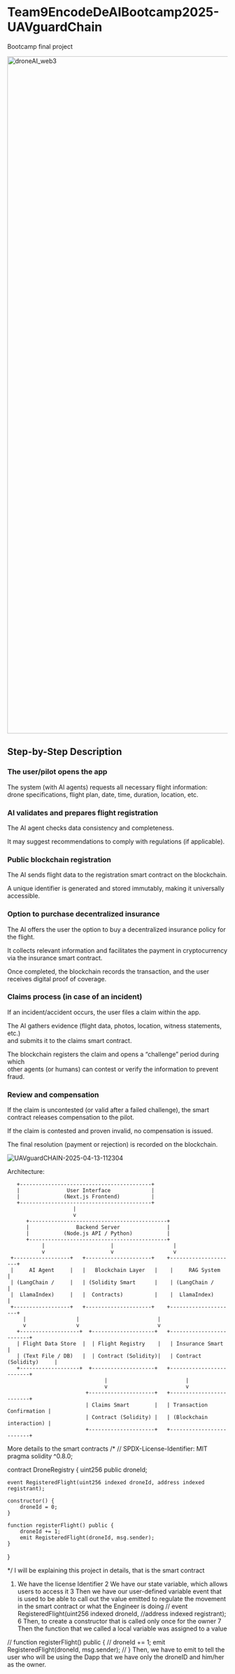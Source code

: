 # Team9EncodeDeAIBootcamp2025-UAVguardChain
Bootcamp final project

<img width="1547" alt="droneAI_web3" src="https://github.com/user-attachments/assets/c2cb6c88-33d7-4ac7-83f6-8299de165e24" />

## Step-by-Step Description

### The user/pilot opens the app
The system (with AI agents) requests all necessary flight information:  
drone specifications, flight plan, date, time, duration, location, etc.

### AI validates and prepares flight registration
The AI agent checks data consistency and completeness.

It may suggest recommendations to comply with regulations (if applicable).

### Public blockchain registration
The AI sends flight data to the registration smart contract on the blockchain.

A unique identifier is generated and stored immutably, making it universally accessible.

### Option to purchase decentralized insurance
The AI offers the user the option to buy a decentralized insurance policy for the flight.

It collects relevant information and facilitates the payment in cryptocurrency via the insurance smart contract.

Once completed, the blockchain records the transaction, and the user receives digital proof of coverage.

### Claims process (in case of an incident)
If an incident/accident occurs, the user files a claim within the app.

The AI gathers evidence (flight data, photos, location, witness statements, etc.)  
and submits it to the claims smart contract.

The blockchain registers the claim and opens a “challenge” period during which  
other agents (or humans) can contest or verify the information to prevent fraud.

### Review and compensation
If the claim is uncontested (or valid after a failed challenge), the smart contract releases compensation to the pilot.

If the claim is contested and proven invalid, no compensation is issued.

The final resolution (payment or rejection) is recorded on the blockchain.
    
![UAVguardCHAIN-2025-04-13-112304](https://github.com/user-attachments/assets/68d13bef-0298-40ea-a368-436e306d7c2a)


Architecture:

       +------------------------------------------+
       |               User Interface             |
       |              (Next.js Frontend)          |
       +------------------------------------------+
                         | 
                         v
          +--------------------------------------------+
          |               Backend Server               |
          |           (Node.js API / Python)           |
          +--------------------------------------------+
               |                     |                   |
               v                     v                   v
     +------------------+   +---------------------+    +---------------------+
     |     AI Agent     |   |   Blockchain Layer   |    |     RAG System      |
     | (LangChain /     |   | (Solidity Smart      |    | (LangChain /        |
     |  LlamaIndex)     |   |  Contracts)          |    |  LlamaIndex)        |
     +------------------+   +---------------------+    +---------------------+
         |                |                         |       
         v                v                         v
       +-------------------+  +--------------------+   +-------------------------+
       | Flight Data Store  |  | Flight Registry    |   | Insurance Smart         |
       | (Text File / DB)   |  | Contract (Solidity)|   | Contract (Solidity)     |
       +-------------------+  +--------------------+   +-------------------------+
                                   |                         |
                                   v                         v
                             +---------------------+   +-------------------------+
                             | Claims Smart        |   | Transaction Confirmation |
                             | Contract (Solidity) |   | (Blockchain interaction) |
                             +---------------------+   +-------------------------+
More details to the smart contracts
/*
// SPDX-License-Identifier: MIT
pragma solidity ^0.8.0;

contract DroneRegistry {
    uint256 public droneId;

    event RegisteredFlight(uint256 indexed droneId, address indexed registrant);

    constructor() {
        droneId = 0;
    }

    function registerFlight() public {
        droneId += 1;
        emit RegisteredFlight(droneId, msg.sender);
    }
}

*/
I will be explaining this project in details, that is the smart contract
1. We have the license Identifier
2 We have our state variable, which allows users to access it
3 Then we have our user-defined variable event that is used to be able to call out the value emitted to regulate the movement in the smart contract or what the Engineer is doing
//  event RegisteredFlight(uint256 indexed droneId, //address indexed registrant);
6    Then, to create a constructor that is  called only once for the owner
7   Then the function that we called a local variable was assigned to a value

   
//  function registerFlight() public {
  //      droneId += 1;
        emit RegisteredFlight(droneId, msg.sender);
  //  }
  Then, we have to emit to tell the user who will be using the Dapp that we have only the droneID and him/her as the owner.



